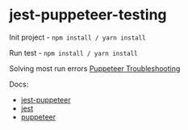 # jest-puppeteer-testing

Init project - ```npm install / yarn install```

Run test - ```npm install / yarn install```

Solving most run errors [Puppeteer Troubleshooting](https://github.com/puppeteer/puppeteer/blob/main/docs/troubleshooting.md)

Docs:
 * [jest-puppeteer](https://github.com/smooth-code/jest-puppeteer)
 * [jest](https://jestjs.io/docs/en/setup-teardown)
 * [puppeteer](https://github.com/puppeteer/puppeteer/blob/v5.4.1/docs/api.md)
